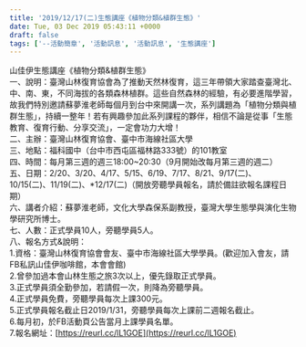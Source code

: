 ```yaml
---
title: '2019/12/17(二)生態講座《植物分類&植群生態》'
date: Tue, 03 Dec 2019 05:43:11 +0000
draft: false
tags: ['--活動簡章', '活動訊息', '活動訊息', '生態講座']
---
```


山佳伊生態講座《植物分類&植群生態》  
一、說明：臺灣山林復育協會為了推動天然林復育，這三年帶領大家踏查臺灣北、中、南、東，不同海拔的各類森林植群。這些自然森林的經驗，有必要進階學習，故我們特別邀請蘇夢淮老師每個月到台中來開講一次，系列講題為「植物分類與植群生態」，持續一整年！若有興趣參加此系列課程的夥伴，相信不論是從事「生態教育、復育行動、分享交流」，一定會功力大增！  
二、主辦：臺灣山林復育協會、臺中市海線社區大學  
三、地點：福科國中（台中市西屯區福林路333號）的101教室  
四、時間：每月第三週的週三18:00~20:30（9月開始改每月第三週的週二）  
五、日期：2/20、3/20、4/17、5/15、6/19、7/17、8/21、9/17(二)、10/15(二)、11/19(二)、\*12/17(二)（開放旁聽學員報名，請於備註欲報名課程日期）  
六、講者介紹：蘇夢淮老師，文化大學森保系副教授，臺灣大學生態學與演化生物學研究所博士。  
七、人數：正式學員10人，旁聽學員5人。  
八、報名方式&說明：  
1.資格：臺灣山林復育協會會友、臺中市海線社區大學學員。(歡迎加入會友，請FB私訊山佳伊咖啡館，本會會館)  
2.曾參加過本會山林生態之旅3次以上，優先錄取正式學員。  
3.正式學員須全勤參加，若請假一次，則降為旁聽學員。  
4.正式學員免費，旁聽學員每次上課300元。  
5.正式學員報名截止日2019/1/31，旁聽學員每次上課前二週報名截止。  
6.每月初，於FB活動頁公告當月上課學員名單。  
7.報名網址：[https://reurl.cc/lL1GOE](https://reurl.cc/lL1GOE)